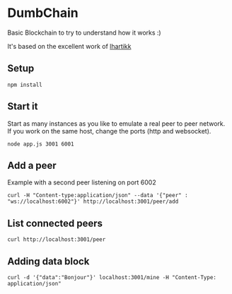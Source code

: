 # DumbChain

Basic Blockchain to try to understand how it works :) 

It's based on the excellent work of [lhartikk](https://github.com/lhartikk/naivechain)

## Setup

```
npm install
```

## Start it

Start as many instances as you like to emulate a real peer to peer network.
If you work on the same host, change the ports (http and websocket).


```
node app.js 3001 6001
```

## Add a peer

Example with a second peer listening on port 6002
```
curl -H "Content-type:application/json" --data '{"peer" : "ws://localhost:6002"}' http://localhost:3001/peer/add
```

## List connected peers

```
curl http://localhost:3001/peer
```

## Adding data block

```
curl -d '{"data":"Bonjour"}' localhost:3001/mine -H "Content-Type: application/json"
```
